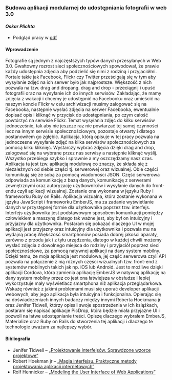 ### Budowa aplikacji modularnej do udostępniania fotografii  w web 3.0
#### *Oskar Plichta*

* Podgląd pracy w [pdf](https://github.com/oplichta/magisterka/blob/master/magisterka.pdf)

#### Wprowadzenie

Fotografie są jednym z najczęstszych typów danych przesyłanych w Web 3.0. Gwałtowny rozrost sieci społecznościowych spowodował, że prawie każdy udostępnia zdjęcia aby podzielić się nimi z rodziną i przyjaciółmi. Portale takie jak Facebook, Flickr czy Twitter prześcigają się w tym aby wysyłanie zdjęć na ich serwer było jak najprostsze. Większość z nich pozwala na tzw. drag and dropang. drag and drop - przeciągnij i upuść fotografii oraz na wysyłanie ich do innych serwisów. Zakładając, że mamy zdjęcia z wakacji i chcemy je udostępnić na Facebooku oraz umieścić na naszym koncie Flickr w celu archiwizacji musimy zalogować się na Facebooka, następnie wysłać zdjęcia na serwer Facebooka, ewentualnie dopisać opis i kliknąć w przycisk do udostępniania, po czym całość powtórzyć na serwisie Flickr. Temat wysyłania zdjęć do kilku serwisów jednocześnie, tak aby nie jeszcze raz nie powtarzać tej samej czynności lecz na innym serwisie społecznościowym, pozostaje otwarty i dlatego postanowiłem go zgłębić.
Aplikacja, którą opisuje w tej pracy pozwala na jednoczesne wysyłanie zdjęć na kilka serwisów społecznościowych za pomocą kilku kliknięć. Wystarczy wybrać zdjęcia dzięki drag and drop, zalogować się na wybrane przez nas serwisy a następnie kliknąć wyślij. Wszystko przebiega szybko i sprawnie a my oszczędzamy nasz czas.  Aplikacja ta jest tzw. aplikacją modułową co znaczy, że składa się z  niezależnych od siebie części tj. serwerowej oraz wizualnej. Obie części komunikują się ze sobą za pomocą wiadomości JSON. Część serwerowa odpowiada za komunikację z bazą danych, komunikację z serwerami zewnętrznymi oraz autoryzację użytkowników i wysyłanie danych do front-endu czyli aplikacji wizualnej. Zostanie ona wykonana w języku Ruby i frameworku Ruby on Rails.   Aplikacja wizualna, która zostanie wykonana w języku JavaScript i frameworku EmberJS, ma za zadanie wyświetlanie danych w przystępnej formie dla użytkownika poprzez tzw. interfejs. Interfejs użytkownika   jest podstawowym sposobem komunikacji pomiędzy człowiekiem a maszyną dlatego tak ważne jest, aby był on intuicyjny i przyjazny dla użytkownika. Postaram się pokazać dlaczego UI w mojej aplikacji jest przyjazny oraz intuicyjny dla użytkownika i pozwala mu na wydajną pracę.Większość smartphonów posiada dobrej jakości aparaty, zarówno z przodu jak i z tyłu urządzenia, dlatego w każdej chwili możemy wysłać zdjęcia z dowolnego miejsca do rodziny i przyjaciół poprzez sieci społecznościowe, za pomocą natywnej aplikacji na dany system mobilny. Dzięki temu, że moja aplikacja jest modułowa, jej część serwerowa czyli API pozwala na połączenie z nią różnych części wizualnych tzw. front-end z systemów mobilnych takich jak np. iOS lub Android. Jest to możliwe dzięki aplikacji Cordova, która zamienia aplikację EmberJS w natywną aplikację na dany system mobilny przez co jest ona łatwiejsza w obsłudze i lepiej wykorzystuje mały wyświetlacz smartphona niż aplikacja przeglądarkowa. Wskażę również z jakimi problemami musi się uporać developer aplikacji webowych, aby jego aplikacja była intuicyjna i funkcjonalna. Opierając się na  doświadczeniach innych badaczy  między innymi Roberta Hoekmana jr oraz Jenifer Tidwell, którzy opisali swoje spostrzeżenia w ich książkach, postaram się napisać aplikacje PicDrop, która  będzie miała przyjazne UI i pozwoli na łatwe udostępnianie treści. Opiszę dlaczego wybrałem EmberJS, Materialize oraz Ruby on Rails do stworzenia tej aplikacji i dlaczego te technologie uważam za najlepszy wybór.

#### Bibliografia

<ul>
<li>Jenifer Tidwell – <a href="http://helion.pl/ksiazki/projektowanie-interfejsow-sprawdzone-wzorce-projektowe-jenifer-tidwell,projin.htm">„Projektowanie interfejsów. Sprawdzone wzorce projektowe”</a></li>
<li>Robert Hoekman jr – <a href="http://helion.pl/ksiazki/magia-interfejsu-praktyczne-metody-projektowania-aplikacji-internetowych-robert-hoekman-jr,magint.htm">„Magia interfejsu. Praktyczne metody projektowania aplikacji internetowych”</a></li>
<li>Rolf Hennicker – <a href="http://www.pst.informatik.uni-muenchen.de/~kochn/pUML2001-Hen-Koch.pdf">„Modeling the User Interface of Web Applications”</a></li>
</ul>
